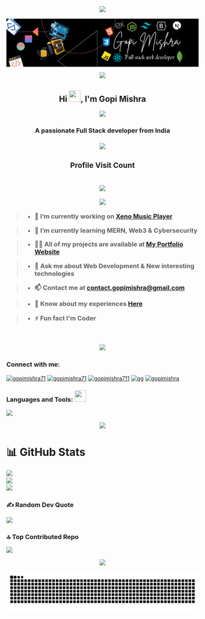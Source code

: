 <p align="center"><img src="https://user-images.githubusercontent.com/74038190/212284100-561aa473-3905-4a80-b561-0d28506553ee.gif"></p>

<p><img src="banner.png" alt="banner-image" align="center"></p>

<p align="center"><img src="https://user-images.githubusercontent.com/74038190/212284100-561aa473-3905-4a80-b561-0d28506553ee.gif"></p>

<h2 align="center">Hi <img src="https://user-images.githubusercontent.com/74038190/214644152-52f47eb3-5e31-4f47-8758-05c9468d5596.gif" height="30px" width="30px">, I'm Gopi Mishra</h2>

<p align="center"><img src="https://user-images.githubusercontent.com/74038190/212284115-f47cd8ff-2ffb-4b04-b5bf-4d1c14c0247f.gif"></p>
<h3 align="center">A passionate Full Stack developer from India<h3> 
<p align="center"><img src="https://user-images.githubusercontent.com/74038190/212284115-f47cd8ff-2ffb-4b04-b5bf-4d1c14c0247f.gif"></p>

<div align="center">
    <h3 align="center">Profile Visit Count</h3><br>
  <img src="https://profile-counter.glitch.me/gopimishra71/count.svg?"  />
</div>

<p align="center"><img src="https://user-images.githubusercontent.com/74038190/229223263-cf2e4b07-2615-4f87-9c38-e37600f8381a.gif"></p>

> - 🔭 I’m currently working on [Xeno Music Player](https://tinyurl.com/xeno-music)

> - 🌱 I’m currently learning **MERN, Web3 & Cybersecurity**

> - 👨‍💻 All of my projects are available at [My Portfolio Website](https://tinyurl.com/gopimishra)

> - 💬 Ask me about **Web Development & New interesting technologies**

> - 📫 Contact me at **contact.gopimishra@gmail.com**

> - 📄 Know about my experiences [Here](https://linktr.ee/gopimishra71)

> - ⚡ Fun fact **I'm Coder**

<br>

<p align="center"><img src="https://user-images.githubusercontent.com/74038190/212284158-e840e285-664b-44d7-b79b-e264b5e54825.gif"></p>

<h3 align="left">Connect with me:</h3>
<p align="left">
<a href="https://linkedin.com/in/gopimishra71" target="blank"><img align="center" src="https://user-images.githubusercontent.com/74038190/235294012-0a55e343-37ad-4b0f-924f-c8431d9d2483.gif" alt="gopimishra71" height="50" width="50" /></a>
<a href="https://instagram.com/gopimishra71" target="blank"><img align="center" src="https://user-images.githubusercontent.com/74038190/235294013-a33e5c43-a01c-43f6-b44d-a406d8b4ab75.gif" alt="gopimishra71 " height="50" width="50" /></a>
<a href="https://twitter.com/gopimishra711" target="blank"><img align="center" src="https://user-images.githubusercontent.com/74038190/235294011-b8074c31-9097-4a65-a594-4151b58743a8.gif" alt="gopimishra711" height="50" width="50" /></a>
<a href="https://facebook.com/gopimishra711" target="blank"><img align="center" src="https://user-images.githubusercontent.com/74038190/235294010-ec412ef5-e3da-4efa-b1d4-0ab4d4638755.gif" alt="gg" height="50" width="50" /></a>
<a href="https://discord.gg/jQCYYUQGUr" target="blank"><img align="center" src="https://user-images.githubusercontent.com/74038190/235294015-47144047-25ab-417c-af1b-6746820a20ff.gif" alt="gopimishra" height="50" width="50" /></a>
</p>

<h3 align="left">Languages and Tools: <img src="https://user-images.githubusercontent.com/74038190/212284087-bbe7e430-757e-4901-90bf-4cd2ce3e1852.gif" width="30px" height="30px"></h3>
<p align="left"> <img src="https://skillicons.dev/icons?i=javascript,css,html,bootstrap,tailwind,nodejs,react,express,mongodb,mysql,nextjs,typescript,c,cpp,java,python,figma,git,github,gitlab,linux,npm,vscode,appwrite,arch,vercel,netlify,postgres,notion,windows" /> </p>

<p align="center"><img src="https://user-images.githubusercontent.com/74038190/212284100-561aa473-3905-4a80-b561-0d28506553ee.gif"></p>

# 📊 GitHub Stats

![](https://github-readme-stats.vercel.app/api?username=gopimishra71&theme=dark&hide_border=false&include_all_commits=false&count_private=false)<br/>
![](https://github-readme-streak-stats.herokuapp.com/?user=gopimishra71&theme=dark&hide_border=false)<br/>
![](https://github-readme-stats.vercel.app/api/top-langs/?username=gopimishra71&theme=dark&hide_border=false&include_all_commits=false&count_private=false&layout=compact)

### ✍️ Random Dev Quote

![](https://quotes-github-readme.vercel.app/api?type=horizontal&theme=radical)

### 🔝 Top Contributed Repo

![](https://github-contributor-stats.vercel.app/api?username=gopimishra71&limit=5&theme=dark&combine_all_yearly_contributions=true)

<p align="center"><img src="https://user-images.githubusercontent.com/74038190/212284100-561aa473-3905-4a80-b561-0d28506553ee.gif"></p>

<picture>
  <source media="(prefers-color-scheme: dark)" srcset="https://raw.githubusercontent.com/gopimishra71/gopimishra71/output/github-contribution-grid-snake-dark.svg">
  <source media="(prefers-color-scheme: light)" srcset="https://raw.githubusercontent.com/gopimishra71/gopimishra71/output/github-contribution-grid-snake.svg">
  <img alt="github contribution grid snake animation" src="https://raw.githubusercontent.com/gopimishra71/gopimishra71/output/github-contribution-grid-snake.svg">
</picture>
